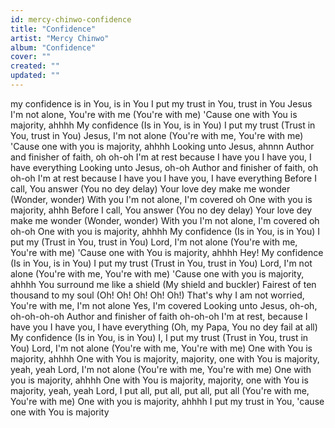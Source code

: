 ```yaml
---
id: mercy-chinwo-confidence
title: "Confidence"
artist: "Mercy Chinwo"
album: "Confidence"
cover: ""
created: ""
updated: ""
---
```


my confidence is in You, is in You
I put my trust in You, trust in You
Jesus I'm not alone, You're with me (You're with me)
'Cause one with You is majority, ahhhh
My confidence (Is in You, is in You)
I put my trust (Trust in You, trust in You)
Jesus, I'm not alone (You're with me, You're with me)
'Cause one with you is majority, ahhhh
Looking unto Jesus, ahnnn
Author and finisher of faith, oh oh-oh
I'm at rest because I have you
I have you, I have everything
Looking unto Jesus, oh-oh
Author and finisher of faith, oh oh-oh
I'm at rest because I have you
I have you, I have everything
Before I call, You answer (You no dey delay)
Your love dey make me wonder (Wonder, wonder)
With you I'm not alone, I'm covered oh
One with you is majority, ahhh
Before I call, You answer (You no dey delay)
Your love dey make me wonder (Wonder, wonder)
With you I'm not alone, I'm covered oh oh-oh
One with you is majority, ahhhh
My confidence (Is in You, is in You)
I put my (Trust in You, trust in You)
Lord, I'm not alone (You're with me, You're with me)
'Cause one with You is majority, ahhhh
Hey! My confidence (Is in You, is in You)
I put my trust (Trust in You, trust in You)
Lord, I'm not alone (You're with me, You're with me)
'Cause one with you is majority, ahhhh
You surround me like a shield (My shield and buckler)
Fairest of ten thousand to my soul (Oh! Oh! Oh! Oh! Oh!)
That's why I am not worried, You're with me, I'm not alone
Yes, I'm covered
Looking unto Jesus, oh-oh, oh-oh-oh-oh
Author and finisher of faith oh-oh-oh
I'm at rest, because I have you
I have you, I have everything (Oh, my Papa, You no dey fail at all)
My confidence (Is in You, is in You)
I, I put my trust (Trust in You, trust in You)
Lord, I'm not alone (You're with me, You're with me)
One with You is majority, ahhhh
One with You is majority, majority, one with You is majority, yeah, yeah
Lord, I'm not alone (You're with me, You're with me)
One with you is majority, ahhhh
One with You is majority, majority, one with You is majority, yeah, yeah
Lord, I put all, put all, put all, put all (You're with me, You're with me)
One with you is majority, ahhhh
I put my trust in You, 'cause one with You is majority